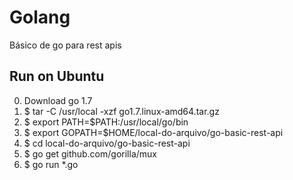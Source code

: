 # Golang
Básico de go para rest apis

## Run on Ubuntu
0. Download go 1.7
1. $ tar -C /usr/local -xzf go1.7.linux-amd64.tar.gz
2. $ export PATH=$PATH:/usr/local/go/bin
3. $ export GOPATH=$HOME/local-do-arquivo/go-basic-rest-api
4. $ cd local-do-arquivo/go-basic-rest-api
5. $ go get github.com/gorilla/mux
6. $ go run *.go
